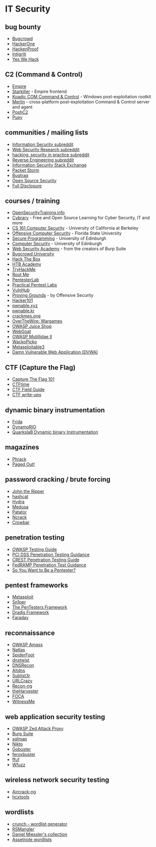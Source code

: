 # IT Security

## bug bounty

* [Bugcrowd](https://www.bugcrowd.com)
* [HackerOne](https://www.hackerone.com)
* [HackenProof](https://hackenproof.com)
* [Intigriti](https://www.intigriti.com)
* [Yes We Hack](https://www.yeswehack.com)

## C2 (Command & Control)

* [Empire](https://github.com/BC-SECURITY/Empire)
* [Starkiller](https://github.com/BC-SECURITY/Starkiller) - Empire frontend
* [Koadic COM Command & Control](https://github.com/zerosum0x0/koadic) - Windows post-exploitation rootkit
* [Merlin](https://github.com/Ne0nd0g/merlin) - cross-platform post-exploitation Command & Control server and agent
* [PoshC2](https://github.com/nettitude/PoshC2)
* [Pupy](https://github.com/n1nj4sec/pupy)

## communities / mailing lists
* [Information Security subreddit](https://www.reddit.com/r/netsec/)
* [Web Security Research subreddit](https://www.reddit.com/r/websecurityresearch/)
* [hacking: security in practice subreddit](https://www.reddit.com/r/hacking/)
* [Reverse Engineering subreddit](https://www.reddit.com/r/ReverseEngineering/)
* [Information Security Stack Exchange](https://security.stackexchange.com)
* [Packet Storm](https://packetstormsecurity.com)
* [Bugtraq](https://www.securityfocus.com/archive)
* [Open Source Security](https://www.openwall.com/lists/oss-security/)
* [Full Disclosure](https://seclists.org/fulldisclosure/)

## courses / training

* [OpenSecurityTraining.info](http://opensecuritytraining.info)
* [Cybrary](https://www.cybrary.it) - Free and Open Source Learning for Cyber Security, IT and more
* [CS 161 Computer Security](http://inst.eecs.berkeley.edu/~cs161/archives.html) - University of California at Berkeley
* [Offensive Computer Security](http://www.cs.fsu.edu/%7Eredwood/OffensiveComputerSecurity/) - Florida State University
* [Secure Programming](https://www.inf.ed.ac.uk/teaching/courses/sp/) - University of Edinburgh
* [Computer Security](https://www.inf.ed.ac.uk/teaching/courses/cs/index-2017.html) - University of Edinburgh
* [Web Security Academy](https://portswigger.net/web-security) - from the creators of Burp Suite
* [Bugcrowd University](https://www.bugcrowd.com/hackers/bugcrowd-university/)
* [Hack The Box](https://www.hackthebox.eu)
* [HTB Academy](https://academy.hackthebox.eu)
* [TryHackMe](https://tryhackme.com)
* [Root Me](https://www.root-me.org)
* [PentesterLab](https://pentesterlab.com/exercises/)
* [Practical Pentest Labs](https://practicalpentestlabs.com)
* [VulnHub](https://www.vulnhub.com)
* [Proving Grounds](https://portal.offensive-security.com) - by Offensive Security
* [Hacker101](https://www.hacker101.com)
* [pwnable.xyz](https://pwnable.xyz)
* [pwnable.kr](https://pwnable.kr)
* [crackmes.one](https://crackmes.one)
* [OverTheWire: Wargames](https://overthewire.org/wargames/)
* [OWASP Juice Shop](https://owasp.org/www-project-juice-shop/)
* [WebGoat](https://github.com/WebGoat/WebGoat)
* [OWASP Mutillidae II](https://github.com/webpwnized/mutillidae)
* [WackoPicko](https://github.com/adamdoupe/WackoPicko)
* [Metasploitable3](https://github.com/rapid7/metasploitable3)
* [Damn Vulnerable Web Application (DVWA)](https://dvwa.co.uk)

## CTF (Capture the Flag)

* [Capture The Flag 101](https://ctf101.org)
* [CTFtime](https://ctftime.org)
* [CTF Field Guide](https://trailofbits.github.io/ctf/)
* [CTF write-ups](https://github.com/ctfs)

## dynamic binary instrumentation

* [Frida](https://frida.re)
* [DynamoRIO](https://www.dynamorio.org)
* [QuarkslaB Dynamic binary Instrumentation](https://qbdi.quarkslab.com)

## magazines
* [Phrack](http://phrack.org)
* [Paged Out!](https://pagedout.institute)

## password cracking / brute forcing

* [John the Ripper](https://www.openwall.com/john/)
* [hashcat](https://hashcat.net/hashcat/)
* [Hydra](https://github.com/vanhauser-thc/thc-hydra)
* [Medusa](https://github.com/jmk-foofus/medusa)
* [Patator](https://github.com/lanjelot/patator)
* [Ncrack](https://nmap.org/ncrack/)
* [Crowbar](https://github.com/galkan/crowbar)

## penetration testing

* [OWASP Testing Guide](https://www.owasp.org/index.php/OWASP_Testing_Guide_v4_Table_of_Contents)
* [PCI DSS Penetration Testing Guidance](https://www.pcisecuritystandards.org/documents/Penetration-Testing-Guidance-v1_1.pdf)
* [CREST Penetration Testing Guide](https://www.crest-approved.org/wp-content/uploads/CREST-Penetration-Testing-Guide.pdf)
* [FedRAMP Penetration Test Guidance](https://www.fedramp.gov/assets/resources/documents/CSP_Penetration_Test_Guidance.pdf)
* [So You Want to Be a Pentester?](https://www.youtube.com/watch?v=cKNNKoSAHkI)

## pentest frameworks

* [Metasploit](https://www.metasploit.com)
* [Sn1per](https://github.com/1N3/Sn1per)
* [The PenTesters Framework](https://github.com/trustedsec/ptf)
* [Dradis Framework](https://github.com/dradis/dradis-ce)
* [Faraday](https://github.com/infobyte/faraday)

## reconnaissance

* [OWASP Amass](https://github.com/OWASP/Amass)
* [Natlas](https://github.com/natlas/natlas)
* [SpiderFoot](https://github.com/smicallef/spiderfoot)
* [dnstwist](https://github.com/elceef/dnstwist)
* [DNSRecon](https://github.com/darkoperator/dnsrecon)
* [Altdns](https://github.com/infosec-au/altdns)
* [Sublist3r](https://github.com/aboul3la/Sublist3r)
* [URLCrazy](https://github.com/urbanadventurer/urlcrazy)
* [Recon-ng](https://github.com/lanmaster53/recon-ng)
* [theHarvester](https://github.com/laramies/theHarvester)
* [FOCA](https://github.com/ElevenPaths/FOCA)
* [WitnessMe](https://github.com/byt3bl33d3r/WitnessMe)

## web application security testing

* [OWASP Zed Attack Proxy](https://www.zaproxy.org)
* [Burp Suite](https://portswigger.net/burp)
* [sqlmap](http://sqlmap.org)
* [Nikto](https://github.com/sullo/nikto)
* [Gobuster](https://github.com/OJ/gobuster)
* [feroxbuster](https://github.com/epi052/feroxbuster)
* [ffuf](https://github.com/ffuf/ffuf)
* [Wfuzz](https://github.com/xmendez/wfuzz)

## wireless network security testing

* [Aircrack-ng](https://www.aircrack-ng.org)
* [hcxtools](https://github.com/ZerBea/hcxtools)

## wordlists

* [crunch - wordlist generator](https://sourceforge.net/projects/crunch-wordlist/)
* [RSMangler](https://github.com/digininja/RSMangler)
* [Daniel Miessler's collection](https://github.com/danielmiessler/SecLists/tree/master/Passwords)
* [Assetnote wordlists](https://wordlists.assetnote.io)
